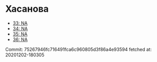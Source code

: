 # Хасанова
- [33: NA](33.md)
- [34: NA](34.md)
- [35: NA](35.md)
- [36: NA](36.md)

Commit: 75267946fc716491fca6c960805d3f86a4e93594
 fetched at: 20201202-180305
